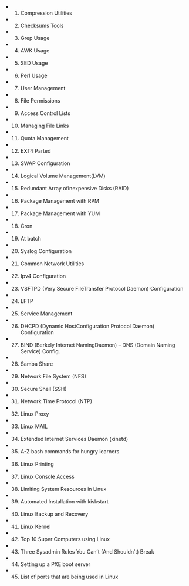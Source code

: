 - 01. Compression Utilities
- 02. Checksums Tools
- 03. Grep Usage
- 04. AWK Usage
- 05. SED Usage
- 06. Perl Usage
- 07. User Management
- 08. File Permissions
- 09. Access Control Lists
- 10. Managing File Links
- 11. Quota Management
- 12. EXT4 Parted
- 13. SWAP Configuration
- 14. Logical Volume Management(LVM)
- 15. Redundant Array ofInexpensive Disks (RAID)
- 16. Package Management with RPM
- 17. Package Management with YUM
- 18. Cron
- 19. At batch
- 20. Syslog Configuration
- 21. Common Network Utilities
- 22. Ipv4 Configuration
- 23. VSFTPD (Very Secure FileTransfer Protocol Daemon) Configuration
- 24. LFTP
- 25. Service Management
- 26. DHCPD (Dynamic HostConfiguration Protocol Daemon) Configuration
- 27. BIND (Berkely Internet NamingDaemon) – DNS (Domain Naming Service) Config.
- 28. Samba Share
- 29. Network File System (NFS)
- 30. Secure Shell (SSH)
- 31. Network Time Protocol (NTP)
- 32. Linux Proxy
- 33. Linux MAIL
- 34. Extended Internet Services Daemon (xinetd)
- 35. A-Z bash commands for hungry learners 
- 36. Linux Printing 
- 37. Linux Console Access 
- 38. Limiting System Resources in Linux 
- 39. Automated Installation with kiskstart 
- 40. Linux Backup and Recovery 
- 41. Linux Kernel
- 42. Top 10 Super Computers using Linux
- 43. Three Sysadmin Rules You Can’t (And Shouldn’t) Break
- 44. Setting up a PXE boot server
- 45. List of ports that are being used in Linux